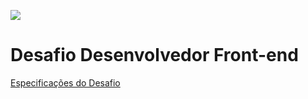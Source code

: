 ![](https://media-exp1.licdn.com/dms/image/C4D1BAQFcaBuBxIlBgw/company-background_10000/0?e=2159024400&v=beta&t=PbHmlBJb3Z87dOXefy1q6i_ZwSd9jr5sunluxbiwkCw)

# Desafio Desenvolvedor Front-end



[Especificações do Desafio](/desafio/Desafio%20técnico%20-%20Desenvolvedor%20Front-end.pdf)


